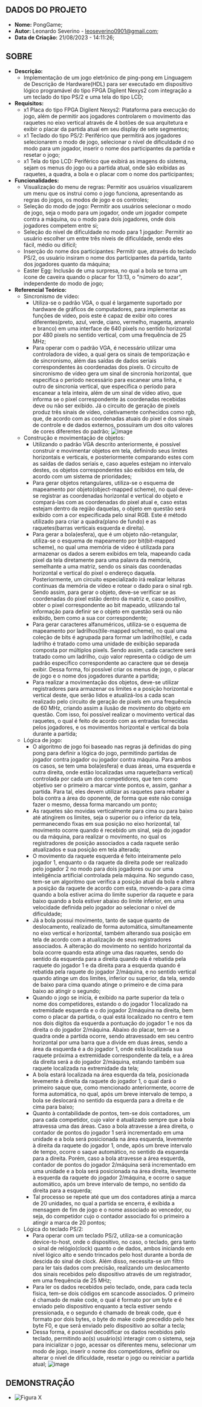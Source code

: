 ## DADOS DO PROJETO
- **Nome:** PongGame; 
- **Autor:** Leonardo Severino - leoseverino0901@gmail.com;
- **Data de Criação:** 21/08/2023 - 14:11:26;
 
## SOBRE
- **Descrição:**
  - Implementação de um jogo eletrônico de ping-pong em Linguagem de Descrição de Hardware(HDL) para ser executado em dispositivo lógico programável do tipo FPGA Digilent Nexys2 com integração a um teclado do tipo PS/2 e uma tela do tipo LCD;
- **Requisitos:**
  - x1 Placa do tipo FPGA Digilent Nexys2: Plataforma para execução do jogo, além de permitir aos jogadores controlarem o movimento das raquetes no eixo vertical através de 4 botões de sua arquitetura e exibir o placar da partida atual em seu display de sete segmentos;
  - x1 Teclado do tipo PS/2: Periférico que permitirá aos jogadores selecionarem o modo de jogo, selecionar o nível de dificuldade d no modo para um jogador, inserir o nome dos participantes da partida e resetar o jogo;
  - x1 Tela do tipo LCD: Periférico que exibirá as imagens do sistema, sejam os menus do jogo ou a partida atual, onde são exibidas as raquetes, a quadra, a bola e o placar com o nome dos participantes;
- **Funcionalidades:**
  - Visualização do menu de regras: Permitir aos usuários visualizarem um menu que os instrui como o jogo funciona, apresentando as regras do jogos, os modos de jogo e os controles;
  - Seleção do modo de jogo: Permitir aos usuários selecionar o modo de jogo, seja o modo para um jogador, onde um jogador compete contra a máquina, ou o modo para dois jogadores, onde dois jogadores competem entre si;
  - Seleção do nível de dificuldade no modo para 1 jogador: Permitir ao usuário escolher um entre três níveis de dificuldade, sendo eles fácil, médio ou difícil;
  - Inserção do nome dos participantes: Permitir que, através do teclado PS/2, os usuário insiram o nome dos participantes da partida, tanto dos jogadores quanto da máquina;
  - Easter Egg: Inclusão de uma surpresa, no qual a bola se torna um ícone de caveira quando o placar for 13:13, o "número do azar", independente do modo de jogo;
- **Referencial Teórico:**
  - Sincronismo de vídeo:
    - Utiliza-se o padrão VGA, o qual é largamente suportado por hardware de gráficos de computadores, para implementar as funções de vídeo, pois este é capaz de exibir oito cores diferentes(preto, azul, verde, ciano, vermelho, magenta, amarelo e branco) em uma interface de 640 pixels no sentido horizontal por 480 pixels no sentido vertical, com uma frequência de 25 MHz;
    - Para operar com o padrão VGA, é necessário utilizar uma controladora de vídeo, a qual gera os sinais de temporização e de sincronismo, além das saídas de dados seriais correspondentes às coordenadas dos pixels. O circuito de sincronismo de vídeo gera um sinal de sincronia horizontal, que especifica o período necessário para escanear uma linha, e outro de sincronia vertical, que especifica o período para escanear a tela inteira, além de um sinal de vídeo ativo, que informa se o pixel correspondente às coordenadas recebidas deve ou não ser exibido. Já o circuito de geração de pixels produz três sinais de vídeo, coletivamente conhecidos como rgb, que, de acordo com as coordenadas atuais do pixel e dos sinais de controle e de dados externos, possuíram um dos oito valores de cores diferentes do padrão;
             ![image](https://github.com/user-attachments/assets/6818d849-d801-4e85-b0e9-02a046405300)
  - Construção e movimentação de objetos:
    - Utilizando o padrão VGA descrito anteriormente, é possível construir e movimentar objetos em tela, definindo seus limites horizontais e verticais, e posteriormente comparando estes com as saídas de dados seriais e, caso aqueles estejam no intervalo destes, os objetos correspondentes são exibidos em tela, de acordo com um sistema de prioridades;
    - Para gerar objetos retangulares, utiliza-se o esquema de mapeamento por objeto(object-mapped scheme), no qual deve-se registrar as coordenadas horizontal e vertical do objeto e compará-las com as coordenadas do pixel atual e, caso estas estejam dentro da região daquelas, o objeto em questão será exibido com a cor especificada pelo sinal RGB. Este é método utilizado para criar a quadra(plano de fundo) e as raquetes(barras verticais esquerda e direita).
    - Para gerar a bola(esfera), que é um objeto não-retangular, utiliza-se o esquema de mapeamento por bit(bit-mapped scheme), no qual uma memória de vídeo é utilizada para armazenar os dados a serem exibidos em tela, mapeando
cada pixel da tela diretamente para uma palavra da memória, semelhante a uma matriz, sendo os sinais das coordenadas horizontal e vertical do pixel o endereço daquela. Posteriormente, um circuito especializado irá realizar leituras contínuas da memória de vídeo e rotear o dado para o sinal rgb. Sendo assim, para gerar o objeto, deve-se verificar se as coordenadas do pixel estão dentro da matriz e, caso positivo, obter o pixel correspondente ao bit mapeado, utilizando tal informação para definir se o objeto em questão será ou não exibido, bem como a sua cor correspondente;
    - Para gerar caracteres alfanuméricos, utiliza-se o esquema de mapeamento por ladrilhos(tile-mapped scheme), no qual uma coleção de bits é agrupada para formar um ladrilho(tile), e cada ladrilho é tratado como uma unidade de exibição separada composta por múltiplos pixels. Sendo assim, cada caractere será tratado como um ladrilho, cujo valor representa o código de um padrão específico correspondente ao caractere que se deseja exibir. Dessa forma, foi possível criar os menus de jogo, o placar de jogo e o nome dos jogadores durante a partida;
    - Para realizar a movimentação dos objetos, deve-se utilizar registradores para armazenar os limites e a posição horizontal e vertical deste, que serão lidos e atualizá-los a cada scan realizado pelo circuito de geração de pixels em uma frequência de 60 MHz, criando assim a ilusão de movimento do objeto em questão. Com isso, foi possível realizar o movimento vertical das raquetes, o qual é feito de acordo com as entradas fornecidas pelos jogadores, e os movimentos horizontal e vertical da bola durante a partida; 
  - Lógica de jogo:
    - O algoritmo de jogo foi baseado nas regras já definidas do ping pong para definir a lógica do jogo, permitindo partidas de jogador contra jogador ou jogador contra máquina. Para ambos os casos, se tem uma bola(esfera) e duas áreas, uma esquerda e outra direita, onde estão localizadas uma raquete(barra vertical) controlada por cada um dos competidores, que tem como objetivo ser o primeiro a marcar vinte pontos e, assim, ganhar a partida. Para tal, eles devem utilizar as raquetes para rebater a bola contra a área do oponente, de forma que este não consiga fazer o mesmo, dessa forma marcando um ponto;
    - As raquetes são movidas verticalmente para cima ou para baixo até atingirem os limites, seja o superior ou o inferior da tela, permanecendo fixas em sua posição no eixo horizontal, tal movimento ocorre quando é recebido um sinal, seja do jogador ou da máquina, para realizar o movimento, no qual os registradores de posição associados a cada raquete serão atualizados e sua posição em tela alterada;
    - O movimento da raquete esquerda é feito inteiramente pelo jogador 1, enquanto o da raquete da direita pode ser realizado pelo jogador 2 no modo para dois jogadores ou por uma inteligência artificial controlada pela máquina. No segundo caso, tem-se um algoritmo que verifica a posição atual da bola e altera a posição da raquete de acordo com esta, movendo-a para cima quando a bola estiver acima do limite superior da raquete e para baixo quando a bola estiver abaixo do limite inferior, em uma velocidade definida pelo jogador ao selecionar o nível de dificuldade;
    - Já a bola possui movimento, tanto de saque quanto de deslocamento, realizado de forma automática, simultaneamente no eixo vertical e horizontal, também alterando sua posição em tela de acordo com a atualização de seus registradores associados. A alteração do movimento no sentido horizontal da bola ocorre quando esta atinge uma das raquetes, sendo do sentido da esquerda para a direita quando ela é rebatida pela raquete do jogador 1 e da direita para a esquerda quando é rebatida pela raquete do jogador 2/máquina, e no sentido vertical quando atinge um dos limites, inferior ou superior, da tela, sendo de baixo para cima quando atinge o primeiro e de cima para baixo ao atingir o segundo;
    - Quando o jogo se inicia, é exibido na parte superior da tela o nome dos competidores, estando o do jogador 1 localizado na extremidade esquerda e o do jogador 2/máquina na direita, bem como o placar da partida, o qual está localizado no centro e tem nos dois dígitos da esquerda a pontuação do jogador 1 e nos da direita o do jogador 2/máquina. Abaixo do placar, tem-se a quadra onde a partida ocorre, sendo atravessado em seu centro horizontal por uma barra que a divide em duas áreas, sendo a área da esquerda é a do jogador 1, onde está localizada sua raquete próxima a extremidade correspondente da tela, e a área da direita será a do jogador 2/máquina, estando também sua raquete localizada na extremidade da tela;
    - A bola estará localizada na área esquerda da tela, posicionada levemente à direita da raquete do jogador 1, o qual dará o primeiro saque que, como mencionado anteriormente, ocorre de forma automática, no qual, após um breve intervalo de tempo, a bola se deslocará no sentido da esquerda para a direita e de cima para baixo;
    - Quanto à contabilidade de pontos, tem-se dois contadores, um para cada competidor, cujo valor é atualizado sempre que a bola atravessa uma das áreas. Caso a bola atravesse a área direita, o contador de pontos do jogador 1 será incrementado em uma unidade e a bola será posicionada na área esquerda, levemente à direita da raquete do jogador 1, onde, após um breve intervalo de tempo, ocorre o saque automático, no sentido da esquerda para a direita. Porém, caso a bola atravesse a área esquerda, contador de pontos do jogador 2/máquina será incrementado em uma unidade e a bola será posicionada na área direita, levemente à esquerda da raquete do jogador 2/máquina, e ocorre o saque automático, após um breve intervalo de tempo, no sentido da direita para a esquerda;
    - Tal processo se repete até que um dos contadores atinja a marca de 20 unidades, no qual a partida se encerra, é exibida a mensagem de fim de jogo e o nome associado ao vencedor, ou seja, do competidor cujo o contador associado foi o primeiro a atingir a marca de 20 pontos;
  - Lógica do teclado PS/2:
    - Para operar com um teclado PS/2, utiliza-se a comunicação device-to-host, onde o dispositivo, no caso, o teclado, gera tanto o sinal de relógio(clock) quanto o de dados, ambos iniciando em nível lógico alto e sendo trincados pelo host durante a borda de descida do sinal de clock. Além disso, necessita-se um filtro para ler tais dados com precisão, realizando um deslocamento dos sinais recebidos pelo dispositivo através de um registrador, em uma frequência de 25 MHz;
    - Para ler os dados recebidos pelo teclado, onde, para cada tecla física, tem-se dois códigos em scancode associados. O primeiro é chamado de make code, o qual é formato por um byte e é enviado pelo dispositivo enquanto a tecla estiver sendo pressionada, e o segundo é chamado de break code, que é formato por dois bytes, o byte do make code precedido pelo hex byte F0, e que será enviado pelo dispositivo ao soltar a tecla;
    - Dessa forma, é possível decodificar os dados recebidos pelo teclado, permitindo ao(s) usuário(s) interagir com o sistema, seja para inicializar o jogo, acessar os diferentes menu, selecionar um modo de jogo, inserir o nome dos competidores, definir ou alterar o nível de dificuldade, resetar o jogo ou reiniciar a partida atual;
          ![image](https://github.com/user-attachments/assets/145475e4-5f5c-4189-919a-dfb28e89baa9)
               
## DEMONSTRAÇÃO
- ![Figura X](URL)
